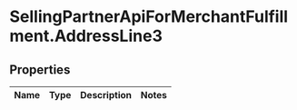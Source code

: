 # SellingPartnerApiForMerchantFulfillment.AddressLine3

## Properties
Name | Type | Description | Notes
------------ | ------------- | ------------- | -------------



